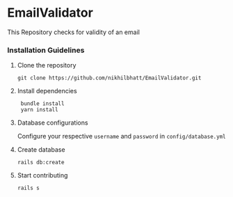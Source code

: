 # EmailValidator
This Repository checks for validity of an email 

### Installation Guidelines

1. Clone the repository

    ```
    git clone https://github.com/nikhilbhatt/EmailValidator.git
    ```
2. Install dependencies

   ```
    bundle install
    yarn install
    ```
3. Database configurations

    Configure your respective ```username``` and ```password``` in ```config/database.yml```

4. Create database

    ```
    rails db:create
    ```
5. Start contributing

    ```
    rails s
    ```
